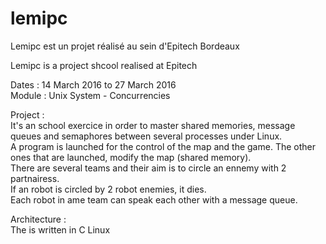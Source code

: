 # lemipc

<p>Lemipc est un projet réalisé au sein d'Epitech Bordeaux</p>
<p>Lemipc is a project shcool realised at Epitech</p>
<p>Dates : 14 March 2016 to 27 March 2016<br/>
Module : Unix System - Concurrencies</p>

<p>Project :<br/>
<!--Il s'agit d'un exercice visant à maîtriser les mémoires partagées, message queues et sémaphores entre plusieurs<br/>
programmes ou processus. Il y a un programme lancé correspondant au contrôle de la map et du jeu.<br/>
Les autres programmes lancés sont des IA venant modifier la map (mémoire partagée).<br/>
Il y a plusieur équipes le but de chaque équipe est de entourer un adversaire à l'aide d'un<br/>
autre équipié. Si un robot est entouré par deux robots adverse il meurt.<br/>
Chaques équipes peuvent communiquer entre elle grace à un message queue.</p>-->
It's an school exercice in order to master shared memories, message queues and semaphores between several processes under Linux.<br/>
A program is launched for the control of the map and the game.<br.>
The other ones that are launched, modify the map (shared memory).<br/>
There are several teams and their aim is to circle an ennemy with 2 partnairess.<br/>
If an robot is circled by 2 robot enemies, it dies.<br/>
Each robot in ame team can speak each other with a message queue.</p>

<p>Architecture :<br />
The is written in C Linux</p>


